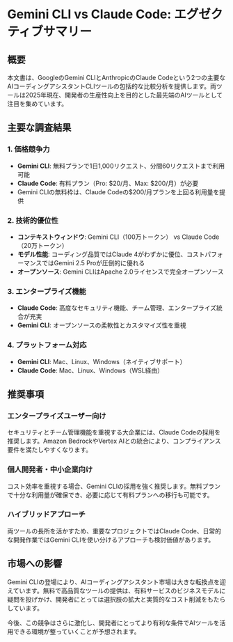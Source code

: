 # Gemini CLI vs Claude Code: エグゼクティブサマリー

## 概要

本文書は、GoogleのGemini CLIとAnthropicのClaude Codeという2つの主要なAIコーディングアシスタントCLIツールの包括的な比較分析を提供します。両ツールは2025年現在、開発者の生産性向上を目的とした最先端のAIツールとして注目を集めています。

## 主要な調査結果

### 1. 価格競争力
- **Gemini CLI**: 無料プランで1日1,000リクエスト、分間60リクエストまで利用可能
- **Claude Code**: 有料プラン（Pro: $20/月、Max: $200/月）が必要
- Gemini CLIの無料枠は、Claude Codeの$200/月プランを上回る利用量を提供

### 2. 技術的優位性
- **コンテキストウィンドウ**: Gemini CLI（100万トークン） vs Claude Code（20万トークン）
- **モデル性能**: コーディング品質ではClaude 4がわずかに優位、コストパフォーマンスではGemini 2.5 Proが圧倒的に優れる
- **オープンソース**: Gemini CLIはApache 2.0ライセンスで完全オープンソース

### 3. エンタープライズ機能
- **Claude Code**: 高度なセキュリティ機能、チーム管理、エンタープライズ統合が充実
- **Gemini CLI**: オープンソースの柔軟性とカスタマイズ性を重視

### 4. プラットフォーム対応
- **Gemini CLI**: Mac、Linux、Windows（ネイティブサポート）
- **Claude Code**: Mac、Linux、Windows（WSL経由）

## 推奨事項

### エンタープライズユーザー向け
セキュリティとチーム管理機能を重視する大企業には、Claude Codeの採用を推奨します。Amazon BedrockやVertex AIとの統合により、コンプライアンス要件を満たしやすくなります。

### 個人開発者・中小企業向け
コスト効率を重視する場合、Gemini CLIの採用を強く推奨します。無料プランで十分な利用量が確保でき、必要に応じて有料プランへの移行も可能です。

### ハイブリッドアプローチ
両ツールの長所を活かすため、重要なプロジェクトではClaude Code、日常的な開発作業ではGemini CLIを使い分けるアプローチも検討価値があります。

## 市場への影響

Gemini CLIの登場により、AIコーディングアシスタント市場は大きな転換点を迎えています。無料で高品質なツールの提供は、有料サービスのビジネスモデルに疑問を投げかけ、開発者にとっては選択肢の拡大と実質的なコスト削減をもたらしています。

今後、この競争はさらに激化し、開発者にとってより有利な条件でAIツールを活用できる環境が整っていくことが予想されます。